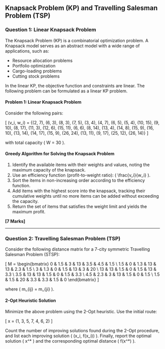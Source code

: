 ## Knapsack Problem (KP) and Travelling Salesman Problem (TSP)

### Question 1: Linear Knapsack Problem

The Knapsack Problem (KP) is a combinatorial optimization problem. A Knapsack model serves as an abstract model with a wide range of applications, such as:
- Resource allocation problems
- Portfolio optimization
- Cargo-loading problems
- Cutting stock problems

In the linear KP, the objective function and constraints are linear. The following problem can be formulated as a linear KP problem.

#### Problem 1: Linear Knapsack Problem
Consider the following pairs:

\[
(v_i, w_i) = \{(2, 7), (6, 3), (8, 3), (7, 5), (3, 4), (4, 7), (6, 5), (5, 4), (10, 15), (9, 10), (8, 17), (11, 3), (12, 6), (15, 11), (6, 6), (8, 14), (13, 4), (14, 8), (15, 9), (16, 10), (13, 14), (14, 17), (15, 9), (26, 24), (13, 11), (9, 17), (25, 12), (26, 14)\}
\]

with total capacity \( W = 30 \).

#### Greedy Algorithm for Solving the Knapsack Problem

1. Identify the available items with their weights and values, noting the maximum capacity of the knapsack.
2. Use an efficiency function (profit-to-weight ratio): \( \frac{v_i}{w_i} \).
3. Sort the items in non-increasing order according to the efficiency function.
4. Add items with the highest score into the knapsack, tracking their cumulative weights until no more items can be added without exceeding the capacity.
5. Return the set of items that satisfies the weight limit and yields the maximum profit.

**[7 Marks]**

---

### Question 2: Travelling Salesman Problem (TSP)

Consider the following distance matrix for a 7-city symmetric Travelling Salesman Problem (STSP):

\[
M = 
\begin{bmatrix}
0 & 1.5 & 3 & 13 & 3.5 & 4.5 & 1.5 \\
1.5 & 0 & 1.3 & 13 & 13 & 2.3 & 1.5 \\
3 & 1.3 & 0 & 1.5 & 13 & 3 & 20 \\
13 & 13 & 1.5 & 0 & 1.5 & 13 & 3.3 \\
3.5 & 13 & 13 & 1.5 & 0 & 1.5 & 3.3 \\
4.5 & 2.3 & 3 & 13 & 1.5 & 0 & 1.5 \\
1.5 & 1.5 & 20 & 3.3 & 3.3 & 1.5 & 0
\end{bmatrix}
\]

where \( m_{ij} = m_{ji} \).

#### 2-Opt Heuristic Solution

Minimize the above problem using the 2-Opt heuristic. Use the initial route:

\[
x = (1, 3, 5, 7, 4, 6, 2)
\]

Count the number of improving solutions found during the 2-Opt procedure, and list each improving solution \( (x_i, f(x_i)) \). Finally, report the optimal solution \( x^* \) and the corresponding optimal distance \( f(x^*) \).
